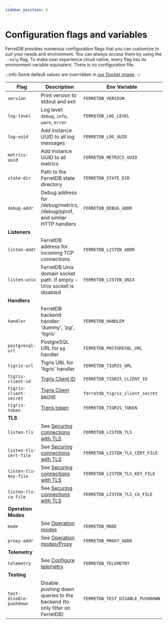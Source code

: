 ```yaml
---
sidebar_position: 8
---
```


# Configuration flags and variables

FerretDB provides numerous configuration flags that you can customize to suit your needs and environment.
You can always access them by using the `--help` flag.
To make user experience cloud native, every flag has its environment variable equivalent.
There is no configuration file.

:::info
Some default values are overridden in [our Docker image](quickstart_guide/docker.md).
:::

| Flag                   | Description                                                               | Env Variable                    | Default Value                           |
| ---------------------- | ------------------------------------------------------------------------- | ------------------------------- | --------------------------------------- |
| `version`              | Print version to stdout and exit                                          | `FERRETDB_VERSION`              |                                         |
| `log-level`            | Log level: `debug`, `info`, `warn`, `error`                               | `FERRETDB_LOG_LEVEL`            | `info`                                  |
| `log-uuid`             | Add instance UUID to all log messages                                     | `FERRETDB_LOG_UUID`             |                                         |
| `metrics-uuid`         | Add instance UUID to all metrics                                          | `FERRETDB_METRICS_UUID`         |                                         |
| `state-dir`            | Path to the FerretDB state directory                                      | `FERRETDB_STATE_DIR`            | `.` (`/state` for Docker)               |
| `debug-addr`           | Debug address for /debug/metrics, /debug/pprof, and similar HTTP handlers | `FERRETDB_DEBUG_ADDR`           | `127.0.0.1:8088` (`:8088` for Docker)   |
| **Listeners**          |                                                                           |                                 |                                         |
| `listen-addr`          | FerretDB address for incoming TCP connections                             | `FERRETDB_LISTEN_ADDR`          | `127.0.0.1:27017` (`:27017` for Docker) |
| `listen-unix`          | FerretDB Unix domain socket path. If empty - Unix socket is disabled      | `FERRETDB_LISTEN_UNIX`          |                                         |
| **Handlers**           |                                                                           |                                 |                                         |
| `handler`              | FerretDB backend handler: 'dummy', 'pg', 'tigris'                         | `FERRETDB_HANDLER`              | `pg`                                    |
| `postgresql-url`       | PostgreSQL URL for `pg` handler                                           | `FERRETDB_POSTGRESQL_URL`       | `postgres://127.0.0.1:5432/ferretdb`    |
| `tigris-url`           | Tigris URL for 'tigris' handler                                           | `FERRETDB_TIGRIS_URL`           | `127.0.0.1:8081`                        |
| `tigris-client-id`     | [Tigris Client ID][tigris-docs-auth]                                      | `FERRETDB_TIGRIS_CLIENT_ID`     |                                         |
| `tigris-client-secret` | [Tigris Client secret][tigris-docs-auth]                                  | `ferretdb_tigris_client_secret` |                                         |
| `tigris-token`         | [Tigris token][tigris-docs-auth]                                          | `FERRETDB_TIGRIS_TOKEN`         |                                         |
| **TLS**                |                                                                           |                                 |                                         |
| `listen-tls`           | See [Securing connections with TLS][securing-with-tls]                    | `FERRETDB_LISTEN_TLS`           |                                         |
| `listen-tls-cert-file` | See [Securing connections with TLS][securing-with-tls]                    | `FERRETDB_LISTEN_TLS_CERT_FILE` |                                         |
| `listen-tls-key-file`  | See [Securing connections with TLS][securing-with-tls]                    | `FERRETDB_LISTEN_TLS_KEY_FILE`  |                                         |
| `listen-tls-ca-file`   | See [Securing connections with TLS][securing-with-tls]                    | `FERRETDB_LISTEN_TLS_CA_FILE`   |                                         |
| **Operation Modes**    |                                                                           |                                 |                                         |
| `mode`                 | See [Operation modes](operation_modes.md)                                 | `FERRETDB_MODE`                 | `normal`                                |
| `proxy-addr`           | See [Operation modes/Proxy](operation_modes.md#proxy)                     | `FERRETDB_PROXY_ADDR`           |                                         |
| **Telemetry**          |                                                                           |                                 |                                         |
| `telemetry`            | See [Configure telemetry](telemetry.md#configure-telemetry)               | `FERRETDB_TELEMETRY`            | `undecided`                             |
| **Testing**            |                                                                           |                                 |                                         |
| `test-disable-pushdown` | Disable pushing down queries to the backend (to only filter on FerretDB)  | `FERRETDB_TEST_DISABLE_PUSHDOWN` | `false`                                 |

[tigris-docs-auth]: https://docs.tigrisdata.com/apidocs/#tag/Authentication/operation/Auth_GetAccessToken
[securing-with-tls]: /security#securing-connections-with-tls
